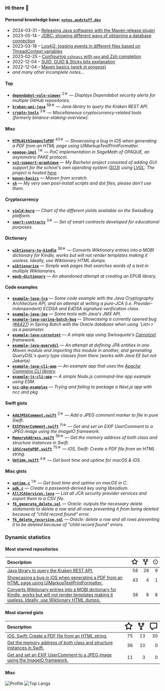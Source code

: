 ### Hi there 👋

#### Personal knowledge base: [`notes.andstuff.dev`](https://notes.andstuff.dev)

- 2024-03-31 – [Releasing Java softwares with the Maven release plugin](https://notes.andstuff.dev/prog/java/release/)
- 2023-05-14 – [JDBC: showing different ways of obtaining a database connection](https://notes.andstuff.dev/prog/java/jdbc)
- 2023-03-18 – [Log4j2: logging events in different files based on ThreadContext variables](https://notes.andstuff.dev/prog/java/log4j2)
- 2023-02-25 – [Configuring `sshpass` with `gpg` and Zsh completion](https://notes.andstuff.dev/softwares/sshpass)
- 2022-12-04 – [SUID, GUID & Sticky bits explanation](https://notes.andstuff.dev/os/linux/suid)
- 2022-12-04 – [Maven basics (*work in progess*)](https://notes.andstuff.dev/softwares/maven)
- *and many other incomplete notes…*

#### Top

- [**`dependabot-vuln-viewer`**](https://github.com/nyg/dependabot-vuln-viewer) <sup>2☆</sup> — *Displays Dependabot security alerts for multiple GitHub repositories.*
- [**`kraken-api-java`**](https://github.com/nyg/kraken-api-java) <sup>58☆</sup> — *Java library to query the Kraken REST API.*
- [**`crypto-tools`**](https://github.com/nyg/crypto-tools) <sup>3☆</sup> — *Miscellaneous cryptocurrency-related tools (formerly binance-staking-overview).*

#### Misc

- [**`HTMLWithImagesToPDF`**](https://github.com/nyg/HTMLWithImagesToPDF) <sup>43☆</sup> — *Showcasing a bug in iOS when generating a PDF from an HTML page using UIMarkupTextPrintFormatter.*
- [**`opaque-impl`**](https://github.com/nyg/opaque-impl) <sup>1☆</sup> — *PoC implementation in SageMath of OPAQUE, an asymmetric PAKE protocol.*
- [**`so3-support-graphique`**](https://gitlab.com/nyg/so3-support-graphique) — *My Bachelor project consisted of adding GUI support for the school's own operating system ([SO3](smartobjectoriented/so3)) using [LVGL](lvgl/lvgl). The project is hosted [here](https://nyg.gitlab.io/so3-support-graphique/index.html).*
- [**`maven-basics`**](https://git.sr.ht/~nyg/maven-basics) — *Maven from scratch.*
- [**`sh`**](https://git.sr.ht/~nyg/sh) — *My very own post-install scripts and dot files, please don&#x27;t use them.*

#### Cryptocurrency

- [**`yield-borg`**](https://github.com/nyg/yield-borg) — *Chart of the different yields available on the SwissBorg platform.*
- [**`smart-contracts`**](https://github.com/nyg/smart-contracts) <sup>3☆</sup> — *Set of smart contracts developed for educational purposes.*

#### Dictionary

- [**`wiktionary-to-kindle`**](https://github.com/nyg/wiktionary-to-kindle) <sup>38☆</sup> — *Converts Wiktionary entries into a MOBI dictionary for Kindle, works but will not render templates making it useless. Ideally, use Wiktionary HTML dumps.*
- [**`wiktionarize`**](https://github.com/nyg/wiktionarize) — *Simple web pages that searches words of a text in multiple Wiktionaries.*
- [**`epub-dictionary`**](https://github.com/nyg/epub-dictionary) — *An abandoned attempt at creating an EPUB library.*

#### Code examples

- [**`example-java-jca`**](https://git.sr.ht/~nyg/example-java-jca) — *Some code example with the Java Cryptography Architecture API, and an attempt at writing a pure-JCA (i.e. Provider-indenpendent) ECDSA and EdDSA signature verification class.*
- [**`example-java-jmx`**](https://git.sr.ht/~nyg/example-java-jmx) — *Some tests with Java&#x27;s JMX API.*
- [**`example-java-spring-batch-bug`**](https://git.sr.ht/~nyg/example-java-spring-batch-bug) — *Showcasing a currently opened bug ([#4427](spring-projects/spring-batch/issues/4427)) in Spring Batch with the Oracle database when using &#x60;List&lt;&gt;&#x60; as a parameter.*
- [**`example-java-carnotzet`**](https://git.sr.ht/~nyg/example-java-carnotzet) — *A simple app using Swissquote&#x27;s [Carnotzet](swissquote/carnotzet) framework.*
- [**`example-java-querydsl`**](https://git.sr.ht/~nyg/example-java-querydsl) — *An attempt at defining JPA entities in one Maven module and importing this module in another, and generating QueryDSL&#x27;s query type classes from there (works with Java EE but not Jakarta).*
- [**`example-java-cli-app`**](https://git.sr.ht/~nyg/example-java-cli-app) — *An example app that uses the [Apache Commons CLI library](https://commons.apache.org/proper/commons-cli).*
- [**`example-js-cli-app`**](https://git.sr.ht/~nyg/example-js-cli-app) — *A simple Node.js command-line app example using ESM.*
- [**`ncc-pkg-examples`**](https://github.com/nyg/ncc-pkg-examples) — *Trying and failing to package a Next.js app with ncc and pkg.*

#### Swift gists

- [**`AddJPEGComment.swift`**](https://gist.github.com/bdeae8190a41b4b56bde8e13dd471ecc) <sup>2☆</sup> — *Add a JPEG comment marker to file in pure Swift.*
- [**`EXIFUserComment.swift`**](https://gist.github.com/c90f36abbd30f72c8b6681ef23db886b) <sup>11☆</sup> — *Get and set an EXIF UserComment to a JPEG image using the ImageIO framework.*
- [**`MemoryAddress.swift`**](https://gist.github.com/b6a80bf79e72599230c312c69e963e60) <sup>36☆</sup> — *Get the memory address of both class and structure instances in Swift.*
- [**`iOSCreatePDF.swift`**](https://gist.github.com/b8cd742250826cb1471f) <sup>75☆</sup> — *iOS, Swift: Create a PDF file from an HTML string.*
- [**`Uptime.swift`**](https://gist.github.com/d81308a92fbf7e9c44c5f72db5ee2171) <sup>4☆</sup> — *Get boot time and uptime for macOS &amp; iOS.*

#### Misc gists

- [**`uptime.c`**](https://gist.github.com/dbdef21a1a0632c389d4d756d4fc1c0d) <sup>1☆</sup> — *Get boot time and uptime on macOS in C.*
- [**`pdk.c`**](https://gist.github.com/e366c27a70a77bf06581a0e6a8211cc9) — *Create a password-derived key using libsodium.*
- [**`AllJCAServices.java`**](https://gist.github.com/feedae9fd75fee0f27f788b2dc155633) — *List all JCA security provider services and export them to a CSV file.*
- [**`fk_generate_delete.sql`**](https://gist.github.com/eb091e6c7c59b71fa4c9d49860574d2c) — *Oracle: outputs the necessary delete statements to delete a row and all rows preventing it from being deleted because of &quot;child record found&quot; error.*
- [**`fk_delete_recursive.sql`**](https://gist.github.com/57b2719feba6cded14b01e53530941ef) — *Oracle: delete a row and all rows preventing it to be deleted because of &quot;child record found&quot; errors.*

### Dynamic statistics

#### Most starred repositories

| Description | ![stargazers](assets/stargazers.svg) | ![forks](assets/forks.svg) | ![issues](assets/issues.svg)
| :--- | ---: | ---: | ---: |
| [Java library to query the Kraken REST API.](https://github.com/nyg/kraken-api-java) | 58 | 28 | 9
| [Showcasing a bug in iOS when generating a PDF from an HTML page using UIMarkupTextPrintFormatter.](https://github.com/nyg/HTMLWithImagesToPDF) | 43 | 4 | 1
| [Converts Wiktionary entries into a MOBI dictionary for Kindle, works but will not render templates making it useless. Ideally, use Wiktionary HTML dumps.](https://github.com/nyg/wiktionary-to-kindle) | 38 | 8 | 8

#### Most starred gists

| Description | ![stargazers](assets/stargazers.svg) | ![forks](assets/forks.svg) | ![comments](assets/comments.svg)
| :--- | ---: | ---: | ---: |
| [iOS, Swift: Create a PDF file from an HTML string.](https://gist.github.com/b8cd742250826cb1471f) | 75 | 13 | 30
| [Get the memory address of both class and structure instances in Swift.](https://gist.github.com/b6a80bf79e72599230c312c69e963e60) | 36 | 10 | 0
| [Get and set an EXIF UserComment to a JPEG image using the ImageIO framework.](https://gist.github.com/c90f36abbd30f72c8b6681ef23db886b) | 11 | 3 | 0

#### Misc

![Profile](https://github-readme-stats.vercel.app/api?username=nyg&show_icons=true&show=discussions_started)
![Top Langs](https://github-readme-stats.vercel.app/api/top-langs/?username=nyg&layout=compact)
